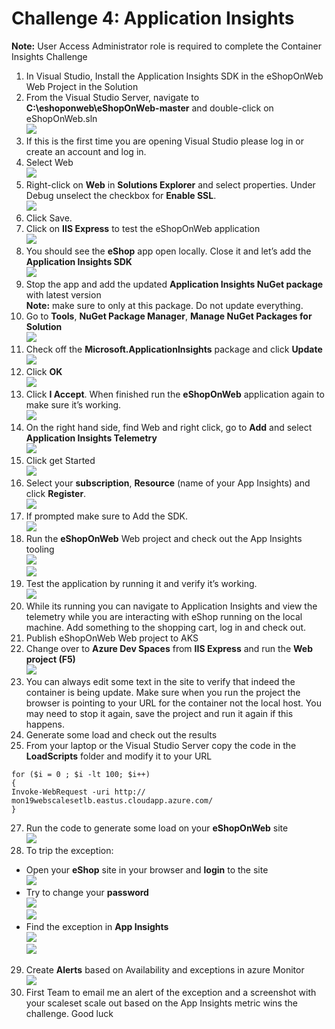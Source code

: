# Challenge 4: Application Insights 

**Note:** User Access Administrator role is required to complete the Container Insights Challenge<br/>
1. In Visual Studio, Install the Application Insights SDK in the eShopOnWeb Web Project in the Solution<br/>
2. From the Visual Studio Server, navigate to **C:\eshoponweb\eShopOnWeb-master** and double-click on eShopOnWeb.sln<br/>
   <img src="images/vs.jpg"/><br/>
3. If this is the first time you are opening Visual Studio please log in or create an account and log in.<br/>
4. Select Web<br/>
   <img src="images/vs1.jpg"/><br/>
5. Right-click on **Web** in **Solutions Explorer** and select properties. Under Debug unselect the checkbox for **Enable SSL**.<br/>
   <img src="images/vs3.jpg"/><br/>
6. Click Save.<br/>
7. Click on **IIS Express** to test the eShopOnWeb application<br/>
   <img src="images/vs2.jpg"/><br/>
8. You should see the **eShop** app open locally. Close it and let’s add the **Application Insights SDK**<br/>
   <img src="images/vs4.jpg"/><br/>
9. Stop the app and add the updated **Application Insights NuGet package** with latest version<br/>
**Note:** make sure to only at this package.  Do not update everything.<br/>
11. Go to **Tools**, **NuGet Package Manager**, **Manage NuGet Packages for Solution**<br/>
   <img src="images/vs12.jpg"/><br/>
12. Check off the **Microsoft.ApplicationInsights** package and click **Update**<br/>
   <img src="images/vs13.jpg"/><br/>
13. Click **OK**<br/>
   <img src="images/vs14.jpg"/><br/>
14. Click **I Accept**. When finished run the **eShopOnWeb** application again to make sure it’s working.<br/>
   <img src="images/vs15.jpg"/><br/>
15. On the right hand side, find Web and right click, go to **Add** and select **Application Insights Telemetry**<br/>
   <img src="images/vs5.jpg"/><br/>
16. Click get Started<br/>
   <img src="images/vs6.jpg"/><br/>
17. Select your **subscription**, **Resource** (name of your App Insights) and click **Register**.<br/>
   <img src="images/vs7.jpg"/><br/>
18. If prompted make sure to Add the SDK.<br/>
   <img src="images/vs8.jpg"/><br/>
19. Run the **eShopOnWeb** Web project and check out the App Insights tooling<br/>
   <img src="images/vs9.jpg"/><br/>
   <img src="images/vs10.jpg"/><br/>
20. Test the application by running it and verify it’s working.<br/>
   <img src="images/vs11.jpg"/><br/>
21. While its running you can navigate to Application Insights and view the telemetry while you are interacting with eShop running on the local machine. Add something to the shopping cart, log in and check out.<br/>
22. Publish eShopOnWeb Web project to AKS<br/>
23. Change over to **Azure Dev Spaces** from **IIS Express** and run the **Web project (F5)**<br/>
   <img src="images/1.jpg"/><br/>
24. You can always edit some text in the site to verify that indeed the container is being update. Make sure when you run the project the browser is pointing to your URL for the container not the local host. You may need to stop it again, save the project and run it again if this happens.<br/>
25. Generate some load and check out the results<br/>
26. From your laptop or the Visual Studio Server copy the code in the **LoadScripts** folder and modify it to your URL<br/>
```
for ($i = 0 ; $i -lt 100; $i++)
{
Invoke-WebRequest -uri http:// mon19webscalesetlb.eastus.cloudapp.azure.com/
}
```
27. Run the code to generate some load on your **eShopOnWeb** site<br/>
   <img src="images/vs16.jpg"/><br/>
28. To trip the exception:
* Open your **eShop** site in your browser and **login** to the site<br/>
   <img src="images/vs17.jpg"/><br/>
* Try to change your **password**<br/>
   <img src="images/vs18.jpg"/><br/>
   <img src="images/vs19.jpg"/><br/>
* Find the exception in **App Insights**<br/>
   <img src="images/vs20.jpg"/><br/>
   <img src="images/vs21.jpg"/><br/>
29. Create **Alerts** based on Availability and exceptions in azure Monitor<br/>
   <img src="images/vs22.jpg"/><br/>
30. First Team to email me an alert of the exception and a screenshot with your scaleset scale out based on the App Insights metric wins the challenge. Good luck

